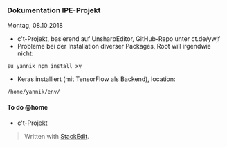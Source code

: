 ### Dokumentation IPE-Projekt

Montag, 08.10.2018
- c't-Projekt, basierend auf UnsharpEditor, GitHub-Repo unter ct.de/ywjf
- Probleme bei der Installation diverser Packages, Root will irgendwie nicht:

```
su yannik npm install xy
```
- Keras installiert (mit TensorFlow als Backend), location:

```
/home/yannik/env/
```

#### To do @home

- c't-Projekt
> Written with [StackEdit](https://stackedit.io/).
<!--stackedit_data:
eyJoaXN0b3J5IjpbLTg1NzEyNDA2NSwtMTY4OTE2NjYxNiwxMj
MwNzEyNDAwLDE0MzQ4Nzk4ODYsLTc0OTYzODAwNCw3MzA5OTgx
MTZdfQ==
-->